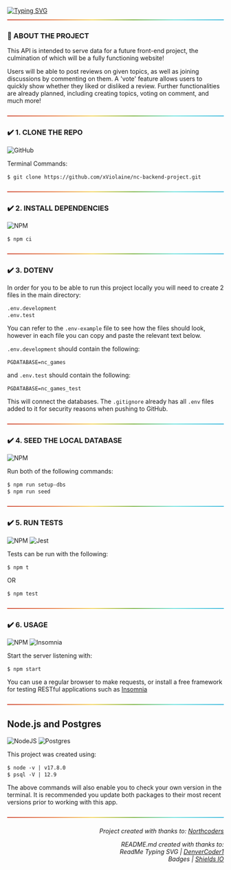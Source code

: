 [![Typing SVG](https://readme-typing-svg.herokuapp.com?font=Press+Start+2P&size=13&duration=4200&color=31F73C&vCenter=true&multiline=true&lines=GLHF+Gaming;A+RESTful+API+%F0%9F%98%B4+by+xViolaine)](https://git.io/typing-svg)
![rainbow-divider](https://github.com/xViolaine/nc-backend-project/blob/main/rainbow.png?raw=true)

### 📝 ABOUT THE PROJECT

This API is intended to serve data for a future front-end project, the culmination of which will be a fully functioning website!

Users will be able to post reviews on given topics, as well as joining discussions by commenting on them. A 'vote' feature allows users to quickly show whether they liked or disliked a review. Further functionalities are already planned, including creating topics, voting on comment, and much more!

![rainbow-divider](https://github.com/xViolaine/nc-backend-project/blob/main/rainbow.png?raw=true)

### ✔️ 1. CLONE THE REPO
![GitHub](https://img.shields.io/badge/github-%23121011.svg?style=for-the-badge&logo=github&logoColor=white)

Terminal Commands:
```
$ git clone https://github.com/xViolaine/nc-backend-project.git
```

![rainbow-divider](https://github.com/xViolaine/nc-backend-project/blob/main/rainbow.png?raw=true)

### ✔️ 2. INSTALL DEPENDENCIES
![NPM](https://img.shields.io/badge/NPM-%23000000.svg?style=for-the-badge&logo=npm&logoColor=white)
```programming
$ npm ci
```

![rainbow-divider](https://github.com/xViolaine/nc-backend-project/blob/main/rainbow.png?raw=true)

### ✔️ 3. DOTENV

In order for you to be able to run this project locally you will need to create 2 files in the main directory:
```programming
.env.development
.env.test
```

You can refer to the ``` .env-example ``` file to see how the files should look, however in each file you can copy and paste the relevant text below.


``` .env.development ``` should contain the following:
```
PGDATABASE=nc_games
```

and ``` .env.test ``` should contain the following:
```
PGDATABASE=nc_games_test
```

This will connect the databases. The ``` .gitignore ``` already has all ``` .env ``` files added to it for security reasons when pushing to GitHub.

![rainbow-divider](https://github.com/xViolaine/nc-backend-project/blob/main/rainbow.png?raw=true)

### ✔️ 4. SEED THE LOCAL DATABASE
![NPM](https://img.shields.io/badge/NPM-%23000000.svg?style=for-the-badge&logo=npm&logoColor=white)

Run both of the following commands:
```
$ npm run setup-dbs
$ npm run seed
```

![rainbow-divider](https://github.com/xViolaine/nc-backend-project/blob/main/rainbow.png?raw=true)

### ✔️ 5. RUN TESTS
![NPM](https://img.shields.io/badge/NPM-%23000000.svg?style=for-the-badge&logo=npm&logoColor=white) ![Jest](https://img.shields.io/badge/-jest-%23C21325?style=for-the-badge&logo=jest&logoColor=white) 

Tests can be run with the following:
```
$ npm t
```
OR
```
$ npm test
```

![rainbow-divider](https://github.com/xViolaine/nc-backend-project/blob/main/rainbow.png?raw=true)

### ✔️ 6. USAGE
![NPM](https://img.shields.io/badge/NPM-%23000000.svg?style=for-the-badge&logo=npm&logoColor=white) ![Insomnia](https://img.shields.io/badge/Insomnia-black?style=for-the-badge&logo=insomnia&logoColor=5849BE)

Start the server listening with:
```
$ npm start
```
You can use a regular browser to make requests, or install a free framework for testing RESTful applications such as [Insomnia](https://insomnia.rest/download)

![rainbow-divider](https://github.com/xViolaine/nc-backend-project/blob/main/rainbow.png?raw=true)

## Node.js and Postgres
![NodeJS](https://img.shields.io/badge/node.js-6DA55F?style=for-the-badge&logo=node.js&logoColor=white) ![Postgres](https://img.shields.io/badge/postgres-%23316192.svg?style=for-the-badge&logo=postgresql&logoColor=white)

This project was created using:
```
$ node -v | v17.8.0
$ psql -V | 12.9
```
The above commands will also enable you to check your own version in the terminal. It is recommended you update both packages to their most recent versions prior to working with this app.

![rainbow-divider](https://github.com/xViolaine/nc-backend-project/blob/main/rainbow.png?raw=true)

<div align=right>
  <h6> Project created with thanks to: <a href="https://northcoders.com/">Northcoders</a>
  <p>README.md created with thanks to: <br>ReadMe Typing SVG | <a href="https://git.io/typing-svg">DenverCoder1</a>  
    <br>Badges | <a href="https://shields.io/">Shields IO</a></h6></p> 
</div>
